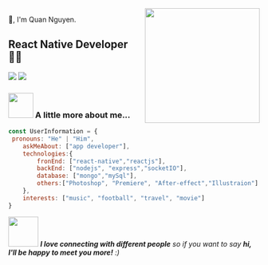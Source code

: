 <img align='right' src="https://media.giphy.com/media/M9gbBd9nbDrOTu1Mqx/giphy.gif" width="230">

🙏, I'm Quan Nguyen.  
## React Native Developer 👨‍💻

[![](https://img.shields.io/badge/Facebook-AnhQuanNguyen-blue)](https://www.facebook.com/anhquan291/)
[![](https://img.shields.io/badge/Gmail-anhquan291%40gmail.com-red)](mailto:anhquan291@gmail.com)


### <img src="https://media.giphy.com/media/VgCDAzcKvsR6OM0uWg/giphy.gif" width="50"> A little more about me...  


```javascript
const UserInformation = {
 pronouns: "He" | "Him",
    askMeAbout: ["app developer"],
    technologies:{
        fronEnd: ["react-native","reactjs"],
        backEnd: ["nodejs", "express","socketIO"],
        database: ["mongo","mySql"],
        others:["Photoshop", "Premiere", "After-effect","Illustraion"]
    },
    interests: ["music", "football", "travel", "movie"]
}
```

<img src="https://media.giphy.com/media/LnQjpWaON8nhr21vNW/giphy.gif" width="60"> <em><b>I love connecting with different people</b> so if you want to say <b>hi, I'll be happy to meet you more!</b> :)</em>

